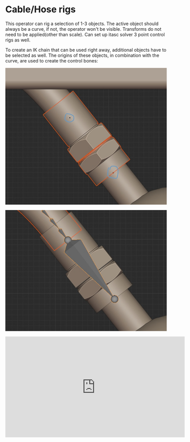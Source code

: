 # Cable/Hose rigs 

This operator can rig a selection of 1-3 objects. The active object should always be a curve, if not, the operator won't be visible. Transforms do not need to be applied(other than scale). Can set up itasc solver 3 point control rigs as well.  

To create an IK chain that can be used right away, additional objects have to be selected as well. The origins of these objects, in combination with the curve, are used to create the control bones:  
  
![preferences](../images/qrhc1.jpg)  
  
![preferences](../images/qrhc2.jpg)  
  
<iframe width="560" height="315" src="https://www.youtube.com/embed/DWFi8Pycqtc?si=ze0sk-D8rb7qX6MP" title="YouTube video player" frameborder="0" allow="accelerometer; autoplay; clipboard-write; encrypted-media; gyroscope; picture-in-picture; web-share" referrerpolicy="strict-origin-when-cross-origin" allowfullscreen></iframe>  